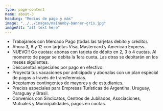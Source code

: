 ```yaml
---
type: page-content
name: about-3
heading: "Medios de pago y más"
image: "../../images/mainumby-banner-gris.jpg"
imageAlt: "alt text here"
---
```

* Trabajamos con Mercado Pago (todas las tarjetas debito y crédito).
* Ahora 3, 6 y 12 con tarjetas Visa, Mastercard y American Express.
* NUEVO!! Go cuotas: abonas con tarjeta de débito en 2, 3 ó 4 cuotas. Al momento de pagar se debita la 1era cuota. Las otras se debitarán en los meses siguientes.
* Descuentos especiales por pago en efectivo.
* Proyectá tus vacaciones por anticipado y abonalas con un plan especial de pagos a través de transferencias.
* Aceptamos contingentes de mayores y de estudiantes.
* Precios especiales para Empresas Turísticas de Argentina, Uruguay, Paraguay y Brasil.
* Convenios con Sindicatos, Centros de Jubilados, Asociaciones, Mutuales y Municipalidades, pagos en cuotas.
